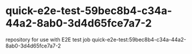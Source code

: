 # quick-e2e-test-59bec8b4-c34a-44a2-8ab0-3d4d65fce7a7-2
repository for use with E2E test job quick-e2e-test:59bec8b4-c34a-44a2-8ab0-3d4d65fce7a7-2
